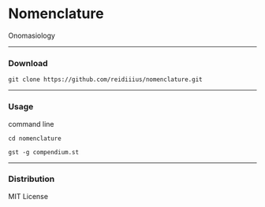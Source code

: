 # Nomenclature
Onomasiology

---

### Download

    git clone https://github.com/reidiiius/nomenclature.git

---

### Usage
command line

    cd nomenclature

    gst -g compendium.st

---

### Distribution
MIT License

